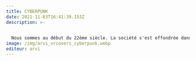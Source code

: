 ```yaml
---
title: CYBERPUNK
date: 2021-11-03T16:41:39.153Z
description: >-
  

  Nous sommes au début du 22ème siècle. La société s'est effondrée dans un contexte de progrès technologique rapide. Les gens transforment leur propre corps en profondeur. Les entreprises se disputent les données, qui sont devenues le bien le plus précieux sur le marché. Votre groupe, composé de cyborgs dotés de compétences spéciales, a décidé de voler quelques données rares dans les archives d'une société influente. En infiltrant le complexe sans être repéré, vous devez vous rendre aux archives et télécharger la mémoire de la pile. Mais cela ne sera pas facile. 2/6 joueurs niveau difficile
image: /img/arvi_vrcovers_cyberpunk.webp
editeur: arvi
---
```

